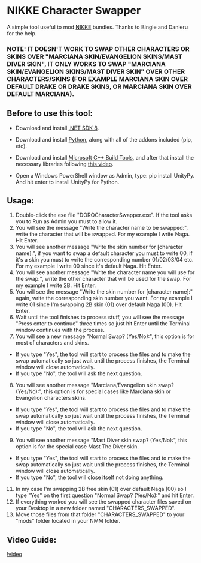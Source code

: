 # NIKKE Character Swapper
A simple tool useful to mod [NIKKE](https://nikke-en.com/) bundles. Thanks to Bingle and Danieru for the help.

### NOTE: IT DOESN'T WORK TO SWAP OTHER CHARACTERS OR SKINS OVER "MARCIANA SKIN/EVANGELION SKINS/MAST DIVER SKIN", IT ONLY WORKS TO SWAP "MARCIANA SKIN/EVANGELION SKINS/MAST DIVER SKIN" OVER OTHER CHARACTERS/SKINS (FOR EXAMPLE MARCIANA SKIN OVER DEFAULT DRAKE OR DRAKE SKINS, OR MARCIANA SKIN OVER DEFAULT MARCIANA).


## Before to use this tool:

  - Download and install [.NET SDK 8](https://dotnet.microsoft.com/en-us/download/dotnet/thank-you/sdk-8.0.404-windows-x64-installer).
  - Download and install [Python](https://www.python.org/downloads/), along with all of the addons included (pip, etc).
  - Download and install [Microsoft C++ Build Tools](https://aka.ms/vs/17/release/vs_BuildTools.exe), and after that install the necessary libraries following [this video](https://files.catbox.moe/vqsuix.mp4).

  - Open a Windows PowerShell window as Admin, type: pip install UnityPy. And hit enter to install UnityPy for Python.



## Usage:

1. Double-click the exe file "DOROCharacterSwapper.exe". If the tool asks you to Run as Admin you must to allow it.
2. You will see the message "Write the character name to be swapped:", write the character that will be swapped. For my example I write Naga. Hit Enter.
3. You will see another message "Write the skin number for [character name]:", if you want to swap a default character you must to write 00, if it's a skin you must to write the corresponding number 01/02/03/04 etc. For my example I write 00 since it's default Naga. Hit Enter.
4. You will see another message "Write the character name you will use for the swap:", write the other character that will be used for the swap. For my example I write 2B. Hit Enter.
5. You will see the message "Write the skin number for [character name]:" again, write the corresponding skin number you want. For my example I write 01 since I'm swapping 2B skin (01) over default Naga (00). Hit Enter.
6. Wait until the tool finishes to process stuff, you will see the message "Press enter to continue" three times so just hit Enter until the Terminal window continues with the process.
7. You will see a new message "Normal Swap? (Yes/No):", this option is for most of characters and skins.

 - If you type "Yes", the tool will start to process the files and to make the swap automatically so just wait until the process finishes, the Terminal window will close automatically.
 - If you type "No", the tool will ask the next question.

8. You will see another message "Marciana/Evangelion skin swap? (Yes/No):", this option is for special cases like Marciana skin or Evangelion characters skins.

 - If you type "Yes", the tool will start to process the files and to make the swap automatically so just wait until the process finishes, the Terminal window will close automatically.
 - If you type "No", the tool will ask the next question. 

9. You will see another message "Mast Diver skin swap? (Yes/No):", this option is for the special case Mast The Diver skin.

 - If you type "Yes", the tool will start to process the files and to make the swap automatically so just wait until the process finishes, the Terminal window will close automatically.
 - If you type "No", the tool will close itself not doing anything.

11. In my case I'm swapping 2B free skin (01) over default Naga (00) so I type "Yes" on the first question "Normal Swap? (Yes/No):" and hit Enter.
12. If everything worked you will see the swapped character files saved on your Desktop in a new folder named "CHARACTERS_SWAPPED".
13. Move those files from that folder "CHARACTERS_SWAPPED" to your "mods" folder located in your NMM folder.



## Video Guide:
[!video](https://files.catbox.moe/p0g80b.mp4)


